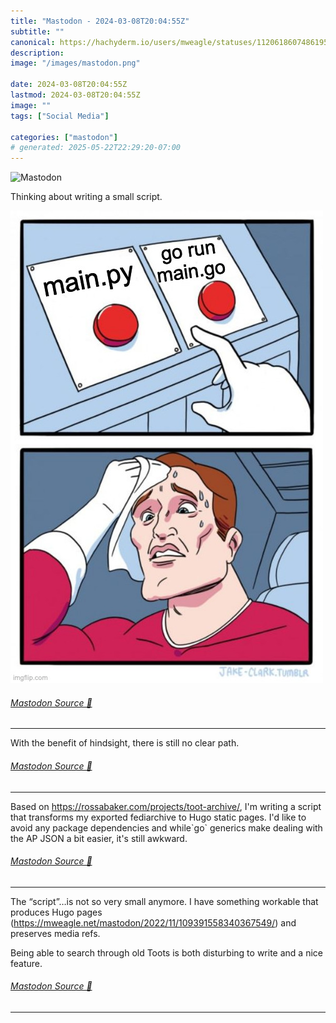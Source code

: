 ```yaml
---
title: "Mastodon - 2024-03-08T20:04:55Z"
subtitle: ""
canonical: https://hachyderm.io/users/mweagle/statuses/112061860748619598
description:
image: "/images/mastodon.png"

date: 2024-03-08T20:04:55Z
lastmod: 2024-03-08T20:04:55Z
image: ""
tags: ["Social Media"]

categories: ["mastodon"]
# generated: 2025-05-22T22:29:20-07:00
---
```

![Mastodon](/images/mastodon.png)

<p>Thinking about writing a small script.</p>

![The "two button" meme image. The left button label reads "main.py" and the right button label reads "go run main.go"](cbdcafe309ba7044.png)

###### [Mastodon Source 🐘](https://hachyderm.io/@mweagle/112061860748619598)

___

<p>With the benefit of hindsight, there is still no clear path.</p>


###### [Mastodon Source 🐘](https://hachyderm.io/@mweagle/112062696443356136)

___

<p>Based on <a href="https://rossabaker.com/projects/toot-archive/" target="_blank" rel="nofollow noopener noreferrer" translate="no"><span class="invisible">https://</span><span class="ellipsis">rossabaker.com/projects/toot-a</span><span class="invisible">rchive/</span></a>, I&#39;m writing a script that transforms my exported fediarchive to Hugo static pages. I&#39;d like to avoid any package dependencies and while`go` generics make dealing with the AP JSON a bit easier, it&#39;s still awkward.</p>


###### [Mastodon Source 🐘](https://hachyderm.io/@mweagle/112062710474169113)

___

<p>The “script”…is not so very small anymore. I have something workable that produces Hugo pages (<a href="https://mweagle.net/mastodon/2022/11/109391558340367549/" target="_blank" rel="nofollow noopener noreferrer" translate="no"><span class="invisible">https://</span><span class="ellipsis">mweagle.net/mastodon/2022/11/1</span><span class="invisible">09391558340367549/</span></a>) and preserves media refs. </p><p>Being able to search through old Toots is both disturbing to write and a nice feature.</p>


###### [Mastodon Source 🐘](https://hachyderm.io/@mweagle/112068467590333048)

___
